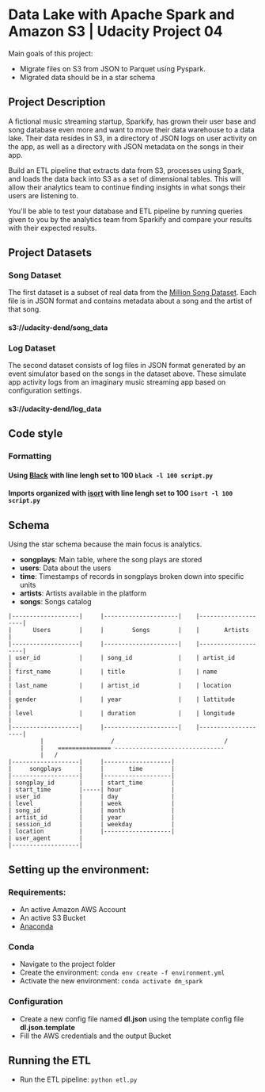 # Data Lake with Apache Spark and Amazon S3 | Udacity Project 04

Main goals of this project:  
- Migrate files on S3 from JSON to Parquet using Pyspark.
- Migrated data should be in a star schema


## Project Description
A fictional music streaming startup, Sparkify, has grown their user base and song database even more and want to move their data warehouse to a data lake. 
Their data resides in S3, in a directory of JSON logs on user activity on the app, as well as a directory with JSON metadata on the songs in their app.

Build an ETL pipeline that extracts data from S3, processes using Spark, and loads the data back into S3 as a set of dimensional tables.
This will allow their analytics team to continue finding insights in what songs their users are listening to.

You'll be able to test your database and ETL pipeline by running queries given to you by the analytics team from Sparkify and compare your results with their expected results.

## Project Datasets

### Song Dataset 

The first dataset is a subset of real data from the [Million Song Dataset](http://millionsongdataset.com/). 
Each file is in JSON format and contains metadata about a song and the artist of that song.

#### s3://udacity-dend/song_data

### Log Dataset
The second dataset consists of log files in JSON format generated by an event simulator based on the songs in the dataset above. These simulate app activity logs from an imaginary music streaming app based on configuration settings.

#### s3://udacity-dend/log_data

## Code style

### Formatting 
#### Using [Black](https://github.com/psf/black) with line lengh set to 100 `black -l 100 script.py`

#### Imports organized with [isort](https://pypi.org/project/isort/) with line lengh set to 100 `isort -l 100 script.py `

## Schema

Using the star schema because the main focus is analytics.

- **songplays**: Main table, where the song plays are stored
- **users**: Data about the users
- **time**: Timestamps of records in songplays broken down into specific units
- **artists**: Artists available in the platform 
- **songs**: Songs catalog

```
|-------------------|     |---------------------|    |--------------------|
|      Users        |     |        Songs        |    |       Artists      |
|-------------------|     |---------------------|    |--------------------|
| user_id           |     | song_id             |    | artist_id          |
| first_name        |     | title               |    | name               |
| last_name         |     | artist_id           |    | location           |
| gender            |     | year                |    | lattitude          |
| level             |     | duration            |    | longitude          |
|-------------------|     |---------------------|    |--------------------|
         |                   /                               /
         |    =============== -------------------------------
         |   /
|-------------------|     |-------------------|
|     songplays     |     |       time        |
|-------------------|     |-------------------|
| songplay_id       |     | start_time        |
| start_time        |-----| hour              |
| user_id           |     | day               |
| level             |     | week              |
| song_id           |     | month             |
| artist_id         |     | year              |
| session_id        |     | weekday           |
| location          |     |-------------------|
| user_agent        |     
|-------------------|     

```

## Setting up the environment:

### Requirements:
- An active Amazon AWS Account
- An active S3 Bucket
- [Anaconda](https://www.anaconda.com/)

### Conda
- Navigate to the project folder
- Create the environment: `conda env create -f environment.yml`
- Activate the new environment: `conda activate dm_spark`

### Configuration
- Create a new config file named **dl.json** using the template config file **dl.json.template**
- Fill the AWS credentials and the output Bucket

## Running the ETL

- Run the ETL pipeline: `python etl.py`



























